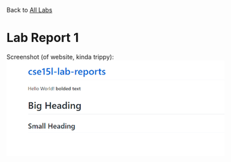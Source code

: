 Back to [All Labs](https://njmorales.github.io/cse15l-lab-reports/)
# Lab Report 1

Screenshot (of website, kinda trippy): 
![Image](screenshot.PNG)
